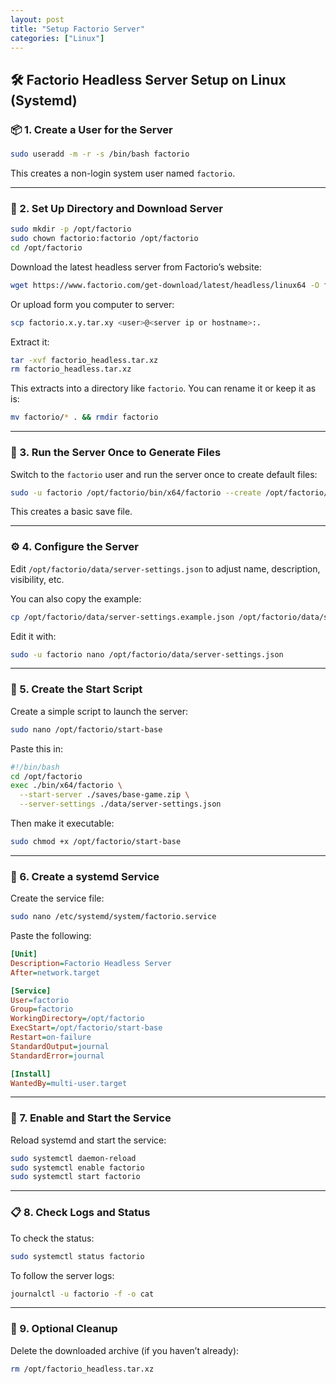 ```yaml
---
layout: post
title: "Setup Factorio Server"
categories: ["Linux"]
---
```


## 🛠️ Factorio Headless Server Setup on Linux (Systemd)

### 📦 1. Create a User for the Server

```bash
sudo useradd -m -r -s /bin/bash factorio
```

This creates a non-login system user named `factorio`.

---

### 📁 2. Set Up Directory and Download Server

```bash
sudo mkdir -p /opt/factorio
sudo chown factorio:factorio /opt/factorio
cd /opt/factorio
```

Download the latest headless server from Factorio’s website:

```bash
wget https://www.factorio.com/get-download/latest/headless/linux64 -O factorio_headless.tar.xz
```

Or upload form you computer to server:

```bash
scp factorio.x.y.tar.xy <user>@<server ip or hostname>:.
```

Extract it:

```bash
tar -xvf factorio_headless.tar.xz
rm factorio_headless.tar.xz
```

This extracts into a directory like `factorio`. You can rename it or keep it as is:
```bash
mv factorio/* . && rmdir factorio
```

---

### 🧪 3. Run the Server Once to Generate Files

Switch to the `factorio` user and run the server once to create default files:

```bash
sudo -u factorio /opt/factorio/bin/x64/factorio --create /opt/factorio/saves/base-game.zip
```

This creates a basic save file.

---

### ⚙️ 4. Configure the Server

Edit `/opt/factorio/data/server-settings.json` to adjust name, description, visibility, etc.

You can also copy the example:
```bash
cp /opt/factorio/data/server-settings.example.json /opt/factorio/data/server-settings.json
```

Edit it with:
```bash
sudo -u factorio nano /opt/factorio/data/server-settings.json
```

---

### 🚀 5. Create the Start Script

Create a simple script to launch the server:

```bash
sudo nano /opt/factorio/start-base
```

Paste this in:

```bash
#!/bin/bash
cd /opt/factorio
exec ./bin/x64/factorio \
  --start-server ./saves/base-game.zip \
  --server-settings ./data/server-settings.json
```

Then make it executable:

```bash
sudo chmod +x /opt/factorio/start-base
```

---

### 🔧 6. Create a systemd Service

Create the service file:

```bash
sudo nano /etc/systemd/system/factorio.service
```

Paste the following:

```ini
[Unit]
Description=Factorio Headless Server
After=network.target

[Service]
User=factorio
Group=factorio
WorkingDirectory=/opt/factorio
ExecStart=/opt/factorio/start-base
Restart=on-failure
StandardOutput=journal
StandardError=journal

[Install]
WantedBy=multi-user.target
```

---

### 🔄 7. Enable and Start the Service

Reload systemd and start the service:

```bash
sudo systemctl daemon-reload
sudo systemctl enable factorio
sudo systemctl start factorio
```

---

### 📋 8. Check Logs and Status

To check the status:

```bash
sudo systemctl status factorio
```

To follow the server logs:

```bash
journalctl -u factorio -f -o cat
```

---

### 🧼 9. Optional Cleanup

Delete the downloaded archive (if you haven’t already):
```bash
rm /opt/factorio_headless.tar.xz
```
